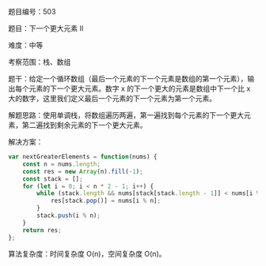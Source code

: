 题目编号：503

题目：下一个更大元素 II

难度：中等

考察范围：栈、数组

题干：给定一个循环数组（最后一个元素的下一个元素是数组的第一个元素），输出每个元素的下一个更大元素。数字 x 的下一个更大的元素是数组中下一个比 x 大的数字，这里我们定义最后一个元素的下一个元素为第一个元素。

解题思路：使用单调栈，将数组遍历两遍，第一遍找到每个元素的下一个更大元素，第二遍找到剩余元素的下一个更大元素。

解决方案：

```javascript
var nextGreaterElements = function(nums) {
    const n = nums.length;
    const res = new Array(n).fill(-1);
    const stack = [];
    for (let i = 0; i < n * 2 - 1; i++) {
        while (stack.length && nums[stack[stack.length - 1]] < nums[i % n]) {
            res[stack.pop()] = nums[i % n];
        }
        stack.push(i % n);
    }
    return res;
};
```

算法复杂度：时间复杂度 O(n)，空间复杂度 O(n)。